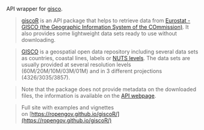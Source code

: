 API wrapper for [gisco](gisco.md).

>[giscoR](https://ropengov.github.io/giscoR//) is an API package that helps to retrieve data from [Eurostat - GISCO (the Geographic Information System of the COmmission)](https://ec.europa.eu/eurostat/web/gisco). It also provides some lightweight data sets ready to use without downloading.

>[GISCO](https://ec.europa.eu/eurostat/web/gisco) is a geospatial open data repository including several data sets as countries, coastal lines, labels or [NUTS levels](https://ec.europa.eu/eurostat/web/regions-and-cities/overview). The data sets are usually provided at several resolution levels (60M/20M/10M/03M/01M) and in 3 different projections (4326/3035/3857).

>Note that the package does not provide metadata on the downloaded files, the information is available on the [API webpage](https://gisco-services.ec.europa.eu/distribution/v2/).

>Full site with examples and vignettes on [https://ropengov.github.io/giscoR/](https://ropengov.github.io/giscoR/)


